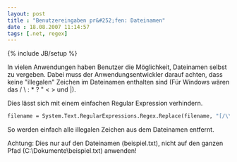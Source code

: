 ```yaml
---
layout: post
title : "Benutzereingaben pr&#252;fen: Dateinamen"
date : 18.08.2007 11:14:57
tags: [.net, regex]
---
```

{% include JB/setup %}

In vielen Anwendungen haben Benutzer die Möglichkeit, Dateinamen selbst zu vergeben. Dabei muss der Anwendungsentwickler darauf achten, dass keine "illegalen" Zeichen im Dateinamen enthalten sind (Für Windows wären das / \ : * ? " < > und |).

Dies lässt sich mit einem einfachen Regular Expression verhindern.

``` vb
filename = System.Text.RegularExpressions.Regex.Replace(filename, "[/\\:\*\?""<>\|]", "")
```

So werden einfach alle illegalen Zeichen aus dem Dateinamen entfernt.

Achtung: Dies nur auf den Dateinamen (beispiel.txt), nicht auf den ganzen Pfad (C:\Dokumente\beispiel.txt) anwenden!

